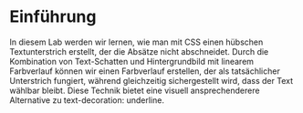 # Einführung

In diesem Lab werden wir lernen, wie man mit CSS einen hübschen Textunterstrich erstellt, der die Absätze nicht abschneidet. Durch die Kombination von Text-Schatten und Hintergrundbild mit linearem Farbverlauf können wir einen Farbverlauf erstellen, der als tatsächlicher Unterstrich fungiert, während gleichzeitig sichergestellt wird, dass der Text wählbar bleibt. Diese Technik bietet eine visuell ansprechenderere Alternative zu text-decoration: underline.

